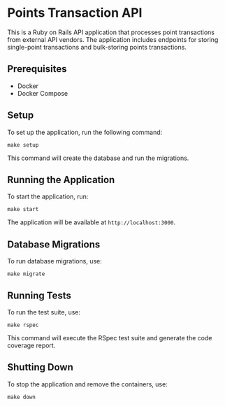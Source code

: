 # Points Transaction API

This is a Ruby on Rails API application that processes point transactions from external API vendors. The application includes endpoints for storing single-point transactions and bulk-storing points transactions.

## Prerequisites

- Docker
- Docker Compose

## Setup

To set up the application, run the following command:

`make setup`

This command will create the database and run the migrations.

## Running the Application

To start the application, run:

`make start`

The application will be available at `http://localhost:3000`.

## Database Migrations

To run database migrations, use:

`make migrate`

## Running Tests

To run the test suite, use:

`make rspec`

This command will execute the RSpec test suite and generate the code coverage report.

## Shutting Down

To stop the application and remove the containers, use:

`make down`
